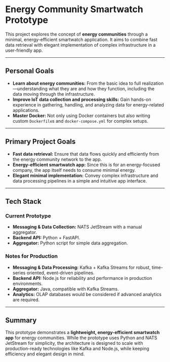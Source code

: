 # Energy Community Smartwatch Prototype

This project explores the concept of **energy communities** through a minimal, energy-efficient smartwatch application. It aims to combine fast data retrieval with elegant implementation of complex infrastructure in a user-friendly app.

---

## Personal Goals

- **Learn about energy communities:** From the basic idea to full realization—understanding what they are and how they function, including the data moving through the infrastructure.  
- **Improve IoT data collection and processing skills:** Gain hands-on experience in gathering, handling, and analyzing data for energy-related applications.  
- **Master Docker:** Not only using Docker containers but also writing custom `Dockerfile`s and `docker-compose.yml` for complex setups.

---

## Primary Project Goals

- **Fast data retrieval:** Ensure that data flows quickly and efficiently from the energy community network to the app.  
- **Energy-efficient smartwatch app:** Since this is for an energy-focused company, the app itself needs to consume minimal energy.  
- **Elegant minimal implementation:** Convey complex infrastructure and data processing pipelines in a simple and intuitive app interface.

---

## Tech Stack

### Current Prototype
- **Messaging & Data Collection:** NATS JetStream with a manual aggregator.  
- **Backend API:** Python + FastAPI.  
- **Aggregator:** Python script for simple data aggregation.  

### Notes for Production
- **Messaging & Data Processing:** Kafka + Kafka Streams for robust, time-series oriented, event-driven pipelines.  
- **Backend API:** Node.js for reliability and performance in production environments.  
- **Aggregator:** Java, compatible with Kafka Streams.  
- **Analytics:** OLAP databases would be considered if advanced analytics are required.  

---

## Summary

This prototype demonstrates a **lightweight, energy-efficient smartwatch app** for energy communities. While the prototype uses Python and NATS JetStream for simplicity, the architecture is designed to scale with production-ready technologies like Kafka and Node.js, while keeping efficiency and elegant design in mind.
